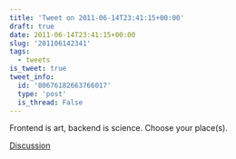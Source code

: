 ```yaml
---
title: 'Tweet on 2011-06-14T23:41:15+00:00'
draft: true
date: 2011-06-14T23:41:15+00:00
slug: '201106142341'
tags:
  - tweets
is_tweet: true
tweet_info:
  id: '80676182663766017'
  type: 'post'
  is_thread: False
---
```




Frontend is art, backend is science. Choose your place(s).

[Discussion](https://x.com/sytelus/status/80676182663766017)
